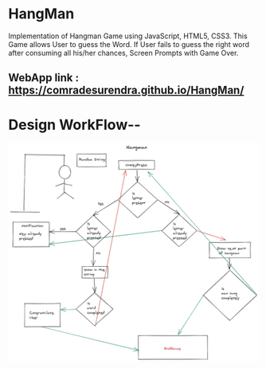 # HangMan

Implementation of Hangman Game using JavaScript, HTML5, CSS3. 
This Game allows User to guess the Word. 
If User fails to guess the right word after consuming all his/her chances, Screen Prompts with Game Over. 

## WebApp link : https://comradesurendra.github.io/HangMan/

# Design WorkFlow--

![alt text](https://raw.githubusercontent.com/comradesurendra/HangMan/master/flowChart.png)
